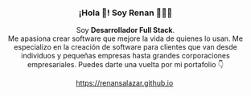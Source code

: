 <p align="center" width="300">
   <h3 align="center">¡Hola 👋! Soy Renan 👨🏻‍💻</h3>
</p>

<p align="center">Soy <strong>Desarrollador Full Stack</strong>.<br /> Me apasiona crear software que mejore la vida de quienes lo usan. Me especializo en la creación de software para clientes que van desde individuos y pequeñas empresas hasta grandes corporaciones empresariales. Puedes darte una vuelta por mi portafolio 👇</p>
<p align="center">
   <a href="https://renansalazar.github.io" target="blank" style='margin-right:4px'>
     https://renansalazar.github.io
  </a>
</p>
